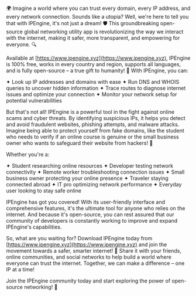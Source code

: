 🌍 Imagine a world where you can trust every domain, every IP address, and every network connection. Sounds like a utopia? Well, we're here to tell you that with IPEngine, it's not just a dream! 🛡️ This groundbreaking open-source global networking utility app is revolutionizing the way we interact with the internet, making it safer, more transparent, and empowering for everyone. 🔍

Available at [https://www.ipengine.xyz](https://www.ipengine.xyz), IPEngine is 100% free, works in every country and region, supports all languages, and is fully open-source – a true gift to humanity! 📡 With IPEngine, you can:

✦ Look up IP addresses and domains with ease
✦ Run DNS and WHOIS queries to uncover hidden information
✦ Trace routes to diagnose internet issues and optimize your connection
✦ Monitor your network setup for potential vulnerabilities

But that's not all! IPEngine is a powerful tool in the fight against online scams and cyber threats. By identifying suspicious IPs, it helps you detect and avoid fraudulent websites, phishing attempts, and malware attacks. Imagine being able to protect yourself from fake domains, like the student who needs to verify if an online course is genuine or the small business owner who wants to safeguard their website from hackers! 🚀

Whether you're a:

✦ Student researching online resources
✦ Developer testing network connectivity
✦ Remote worker troubleshooting connection issues
✦ Small business owner protecting your online presence
✦ Traveler staying connected abroad
✦ IT pro optimizing network performance
✦ Everyday user looking to stay safe online

IPEngine has got you covered! With its user-friendly interface and comprehensive features, it's the ultimate tool for anyone who relies on the internet. And because it's open-source, you can rest assured that our community of developers is constantly working to improve and expand IPEngine's capabilities.

So, what are you waiting for? Download IPEngine today from [https://www.ipengine.xyz](https://www.ipengine.xyz) and join the movement towards a safer, smarter internet! 🌟 Share it with your friends, online communities, and social networks to help build a world where everyone can trust the internet. Together, we can make a difference – one IP at a time!

Join the IPEngine community today and start exploring the power of open-source networking! 🚀